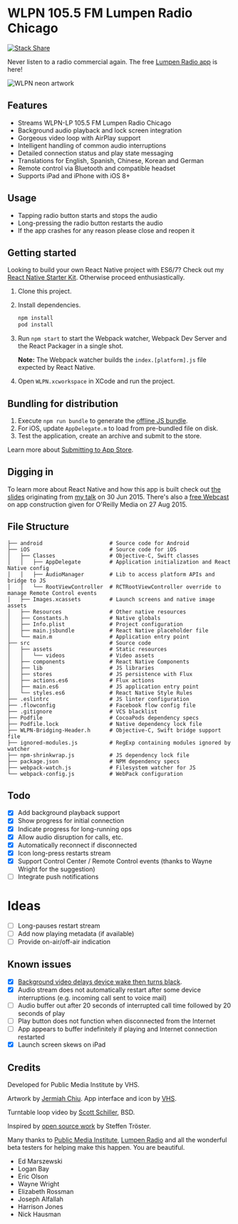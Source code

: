 # WLPN 105.5 FM Lumpen Radio Chicago

[![Stack Share](https://img.shields.io/badge/tech-stack-0690fa.svg?style=flat)](https://stackshare.io/vhs/lumpen-radio)

Never listen to a radio commercial again. The free [Lumpen Radio app](https://appsto.re/us/NdeV7.i) is here!

![WLPN neon artwork](https:///codeberg.org/vhs/lumpen-radio/raw/branch/master-backup/photo-original.jpg)

## Features

- Streams WLPN-LP 105.5 FM Lumpen Radio Chicago
- Background audio playback and lock screen integration
- Gorgeous video loop with AirPlay support
- Intelligent handling of common audio interruptions
- Detailed connection status and play state messaging
- Translations for English, Spanish, Chinese, Korean and German
- Remote control via Bluetooth and compatible headset
- Supports iPad and iPhone with iOS 8+

## Usage

- Tapping radio button starts and stops the audio
- Long-pressing the radio button restarts the audio
- If the app crashes for any reason please close and reopen it

## Getting started

Looking to build your own React Native project with ES6/7? Check out my [React Native Starter Kit](https://github.com/vhs/react-native-webpack-starter-kit). Otherwise proceed enthusiastically.

1. Clone this project.
2. Install dependencies.

    ```sh
    npm install
    pod install
    ```

3. Run `npm start` to start the Webpack watcher, Webpack Dev Server and the React Packager in a single shot.

   **Note:** The Webpack watcher builds the `index.[platform].js` file expected by React Native.

4. Open `WLPN.xcworkspace` in XCode and run the project.

## Bundling for distribution

1. Execute `npm run bundle` to generate the [offline JS bundle](https://facebook.github.io/react-native/docs/running-on-device-ios.html#using-offline-bundle).
2. For iOS, update `AppDelegate.m` to load from pre-bundled file on disk.
3. Test the application, create an archive and submit to the store.

Learn more about [Submitting to App Store](https://vhs.codeberg.page/reflecting-on-react-native-development/#submitting-to-app-store).

## Digging in

To learn more about React Native and how this app is built check out [the slides](https://slides.com/vhs/streaming-audio-react-native/) originating from [my talk](https://www.meetup.com/React-Chicago/events/222510246/) on <time datetime="2015-06-30 18:00">30 Jun 2015</time>. There's also a [free Webcast](https://www.oreilly.com/pub/e/3483) on app construction given for O'Reilly Media on <time datetime="2015-08-27 18:00">27 Aug 2015</time>.

## File Structure

    ├── android                     # Source code for Android
    ├── iOS                         # Source code for iOS
    │   ├── Classes                 # Objective-C, Swift classes
    │   │   ├── AppDelegate         # Application initialization and React Native config
    │   │   ├── AudioManager        # Lib to access platform APIs and bridge to JS
    │   │   └── RootViewController  # RCTRootViewController override to manage Remote Control events
    │   ├── Images.xcassets         # Launch screens and native image assets
    │   ├── Resources               # Other native resources
    │   ├── Constants.h             # Native globals
    │   ├── Info.plist              # Project configuration
    │   ├── main.jsbundle           # React Native placeholder file
    │   └── main.m                  # Application entry point
    ├── src                         # Source code
    │   ├── assets                  # Static resources
    │   │   └── videos              # Video assets
    │   ├── components              # React Native Components
    │   ├── lib                     # JS libraries
    │   ├── stores                  # JS persistence with Flux
    │   ├── actions.es6             # Flux actions
    │   ├── main.es6                # JS application entry point
    │   └── styles.es6              # React Native Style Rules
    ├── .eslintrc                   # JS linter configuration
    ├── .flowconfig                 # Facebook flow config file
    ├── .gitignore                  # VCS blacklist
    ├── Podfile                     # CocoaPods dependency specs
    ├── Podfile.lock                # Native dependency lock file
    ├── WLPN-Bridging-Header.h      # Objective-C, Swift bridge support file
    ├── ignored-modules.js          # RegExp containing modules ignored by watcher
    ├── npm-shrinkwrap.js           # JS dependency lock file
    ├── package.json                # NPM dependency specs
    ├── webpack-watch.js            # Filesystem watcher for JS
    └── webpack-config.js           # WebPack configuration

## Todo

- [x] Add background playback support
- [x] Show progress for initial connection
- [x] Indicate progress for long-running ops
- [x] Allow audio disruption for calls, etc.
- [x] Automatically reconnect if disconnected
- [x] Icon long-press restarts stream
- [x] Support Control Center / Remote Control events (thanks to Wayne Wright for the suggestion)
- [ ] Integrate push notifications

# Ideas

- [ ] Long-pauses restart stream
- [ ] Add now playing metadata (if available)
- [ ] Provide on-air/off-air indication

## Known issues

- [x] [Background video delays device wake then turns black](https://github.com/brentvatne/react-native-video/issues/44).
- [x] Audio stream does not automatically restart after some device interruptions (e.g. incoming call sent to voice mail)
- [ ] Audio buffer out after 20 seconds of interrupted call time followed by 20 seconds of play
- [ ] Play button does not function when disconnected from the Internet
- [ ] App appears to buffer indefinitely if playing and Internet connection restarted
- [x] Launch screen skews on iPad

## Credits

Developed for Public Media Institute by VHS.

Artwork by [Jermiah Chiu](https://weareplural.com/).
App interface and icon by [VHS](https://vhs.codeberg.page).

Turntable loop video by [Scott Schiller](https://www.scottschiller.com/), BSD.

Inspired by [open source work](https://github.com/stetro/domradio-ios/) by Steffen Tröster.

Many thanks to [Public Media Institute](https://www.publicmediainstitute.com/), [Lumpen Radio](https://www.lumpenradio.com) and all the wonderful beta testers for helping make this happen. You are beautiful.

- Ed Marszewski
- Logan Bay
- Eric Olson
- Wayne Wright
- Elizabeth Rossman
- Joseph Alfallah
- Harrison Jones
- Nick Hausman
